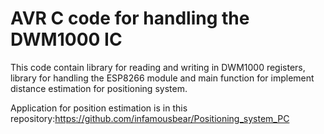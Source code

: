 # AVR C code for handling the DWM1000 IC

This code contain library for reading and writing in DWM1000 registers, library for handling the ESP8266 module 
and main function for implement distance estimation for positioning system.

Application for position estimation is in this repository:https://github.com/infamousbear/Positioning_system_PC

